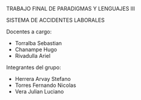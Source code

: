 TRABAJO FINAL DE PARADIGMAS Y LENGUAJES III

SISTEMA DE ACCIDENTES LABORALES

Docentes a cargo: 
- Torralba Sebastian
- Chanampe Hugo
- Rivadulla Ariel

Integrantes del grupo:
- Herrera Arvay Stefano
- Torres Fernando Nicolas
- Vera Julian Luciano

